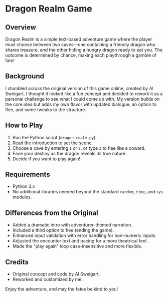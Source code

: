 # Dragon Realm Game

## Overview
Dragon Realm is a simple text-based adventure game where the player must choose between two caves—one containing a friendly dragon who shares treasure, and the other hiding a hungry dragon ready to eat you. The outcome is determined by chance, making each playthrough a gamble of fate!

## Background
I stumbled across the original version of this game online, created by Al Sweigart. I thought it looked like a fun concept and decided to rework it as a personal challenge to see what I could come up with. My version builds on the core idea but adds my own flavor with updated dialogue, an option to flee, and some tweaks to the structure.

## How to Play
1. Run the Python script (`dragon_realm.py`).
2. Read the introduction to set the scene.
3. Choose a cave by entering `1` or `2`, or type `3` to flee like a coward.
4. Face your destiny as the dragon reveals its true nature.
5. Decide if you want to play again!

## Requirements
- Python 3.x
- No additional libraries needed beyond the standard `random`, `time`, and `sys` modules.

## Differences from the Original
- Added a dramatic intro with adventurer-themed narration.
- Included a third option to flee (ending the game).
- Enhanced input validation with error handling for non-numeric inputs.
- Adjusted the encounter text and pacing for a more theatrical feel.
- Made the "play again" loop case-insensitive and more flexible.

## Credits
- Original concept and code by Al Sweigart.
- Reworked and customized by me.

Enjoy the adventure, and may the fates be kind to you!

